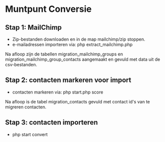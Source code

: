 # Muntpunt Conversie

## Stap 1: MailChimp

 * Zip-bestanden downloaden en in de map mailchimp/zip stoppen.
 * e-mailadressen importeren via: php extract_mailchimp.php

Na afloop zijn de tabellen migration_mailchimp_groups en migration_mailchimp_group_contacts aangemaakt en gevuld met data uit de csv-bestanden.

## Stap 2: contacten markeren voor import

 * contacten markeren via: php start.php score

Na afloop is de tabel migration_contacts gevuld met contact id's van te migreren contacten.

## Stap 3: contacten importeren

 * php start convert



